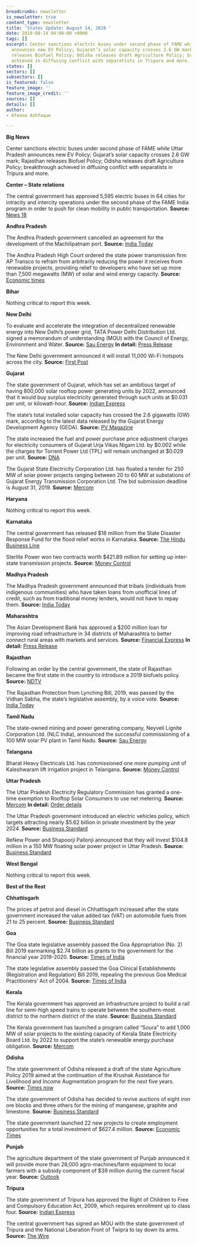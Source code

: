 ```yaml
---
breadcrumbs: newsletter
is_newsletter: true
content_type: newsletter
title: 'States Update: August 14, 2019 '
date: 2019-08-14 04:00:00 +0000
tags: []
excerpt: Center sanctions electric buses under second phase of FAME while Uttar Pradesh
  announces new EV Policy; Gujarat’s solar capacity crosses 2.6 GW mark; Rajasthan
  releases Biofuel Policy; Odisha releases draft Agriculture Policy; breakthrough
  achieved in diffusing conflict with separatists in Tripura and more.
states: []
sectors: []
subsectors: []
is_featured: false
feature_image: ''
feature_image_credit: ''
sources: []
details: []
author:
- Afeena Ashfaque

---
```

**Big News**

Center sanctions electric buses under second phase of FAME while Uttar Pradesh announces new EV Policy; Gujarat’s solar capacity crosses 2.6 GW mark; Rajasthan releases Biofuel Policy; Odisha releases draft Agriculture Policy; breakthrough achieved in diffusing conflict with separatists in Tripura and more.

**Center – State relations**

The central government has approved 5,595 electric buses in 64 cities for intracity and intercity operations under the second phase of the FAME India program in order to push for clean mobility in public transportation. **Source:** [News 18](https://www.news18.com/news/auto/india-to-get-5595-additional-electric-buses-under-fame-ii-scheme-could-save-1-2-billion-litres-of-fuel-2264331.html)

**Andhra Pradesh**

The Andhra Pradesh government cancelled an agreement for the development of the Machilipatnam port. **Source:** [India Today](https://www.indiatoday.in/india/story/andhra-pradesh-cancels-agreement-for-machilipatnam-port-1579021-2019-08-09)

The Andhra Pradesh High Court ordered the state power transmission firm AP Transco to refrain from arbitrarily reducing the power it receives from renewable projects, providing relief to developers who have set up more than 7,500 megawatts (MW) of solar and wind energy capacity. **Source:** [Economic times](https://economictimes.indiatimes.com/industry/energy/power/dont-reduce-purchase-of-green-power-high-court/articleshow/70562868.cms)

**Bihar**

Nothing critical to report this week.

**New Delhi**

To evaluate and accelerate the integration of decentralized renewable energy into New Delhi’s power grid, TATA Power Delhi Distribution Ltd. signed a memorandum of understanding (MOU) with the Council of Energy, Environment and Water. **Source:** [Sau Energy](https://www.saurenergy.com/solar-energy-news/tata-power-ddl-ceew-ink-pact-to-accelerate-re-in-delhis-micro-grids) **In detail:** [Press Release](https://www.tatapower-ddl.com/pr-details/199/1058086/tata-power-ddl-and-ceew-collaborate-to-accelerate-renewable-power-integration-and-micro-grids-in-delhi)

The New Delhi government announced it will install 11,000 Wi-Fi hotspots across the city. **Source:** [First Post](https://www.firstpost.com/tech/news-analysis/delhi-government-announces-11000-wi-fi-hotspots-across-the-city-with-15-gb-free-data-7133371.html)

**Gujarat**

The state government of Gujarat, which has set an ambitious target of having 800,000 solar rooftop power generating units by 2022, announced that it would buy surplus electricity generated through such units at $0.031 per unit, or kilowatt-hour. **Source:** [Indian Express](https://indianexpress.com/article/cities/ahmedabad/gujarat-government-to-buy-solar-power-from-homes-at-rs-2-25-per-unit-5890181/)

The state’s total installed solar capacity has crossed the 2.6 gigawatts (GW) mark, according to the latest data released by the Gujarat Energy Development Agency (GEDA). **Source:** [PV Magazine](https://www.pv-magazine-india.com/2019/08/07/gujarats-solar-capacity-crosses-2-6-gw-mark/)

The state increased the fuel and power purchase price adjustment charges for electricity consumers of Gujarat Urja Vikas Nigam Ltd. by $0.002 while the charges for Torrent Power Ltd (TPL) will remain unchanged at $0.029 per unit. **Source:** [DNA](https://www.dnaindia.com/ahmedabad/report-gujarat-urja-vikas-nigam-power-gets-20-paiseunit-costlier-2779017)

The Gujarat State Electricity Corporation Ltd. has floated a tender for 250 MW of solar power projects ranging between 20 to 60 MW at substations of Gujarat Energy Transmission Corporation Ltd. The bid submission deadline is August 31, 2019. **Source:** [Mercom](https://mercomindia.com/gujarat-transmission-epc-solar/)

**Haryana**

Nothing critical to report this week.

**Karnataka**

The central government has released $18 million from the State Disaster Response Fund for the flood relief works in Karnataka. **Source:** [The Hindu Business Line](https://www.thehindubusinessline.com/news/national/karnataka-gets-128-cr-for-flood-relief-works-sadananda-gowda/article28967095.ece)

Sterlite Power won two contracts worth $421.89 million for setting up inter-state transmission projects. **Source:** [Money Control](https://www.moneycontrol.com/news/business/companies/sterlite-power-bags-two-transmission-projects-worth-rs-3000-crore-4316851.html)

**Madhya Pradesh**

The Madhya Pradesh government announced that tribals (individuals from indigenous communities) who have taken loans from unofficial lines of credit, such as from traditional money lenders, would not have to repay them. **Source:** [India Today](https://www.indiatoday.in/india/story/madhya-pradesh-government-waives-off-loans-tribals-unofficial-sources-1579323-2019-08-10)

**Maharashtra**

The Asian Development Bank has approved a $200 million loan for improving road infrastructure in 34 districts of Maharashtra to better connect rural areas with markets and services. **Source:** [Financial Express](https://www.financialexpress.com/infrastructure/roadways/adb-to-provide-200-million-for-all-weather-rural-road-project-in-maharashtra/1670311/) **In detail:** [Press Release](https://www.adb.org/news/adb-provides-200-million-upgrade-rural-roads-maharashtra-state)

**Rajasthan**

Following an order by the central government, the state of Rajasthan became the first state in the country to introduce a 2019 biofuels policy. **Source:** [NDTV](https://auto.ndtv.com/news/rajasthan-government-releases-biofuel-policy-2019-2083496)

The Rajasthan Protection from Lynching Bill, 2019, was passed by the Vidhan Sabha, the state’s legislative assembly, by a voice vote. **Source:** [India Today](https://www.indiatoday.in/india/story/rajasthan-assembly-anti-mob-lynching-bill-1577505-2019-08-06)

**Tamil Nadu**

The state-owned mining and power generating company, Neyveli Lignite Corporation Ltd. (NLC India), announced the successful commissioning of a 100 MW solar PV plant in Tamil Nadu. **Source:** [Sau Energy](https://www.saurenergy.com/solar-energy-news/nlc-india-commissions-100-mw-solar-plant-tamil-nadu)

**Telangana**

Bharat Heavy Electricals Ltd. has commissioned one more pumping unit of Kaleshwaram lift irrigation project in Telangana. **Source:** [Money Control](https://www.moneycontrol.com/news/business/bhel-commissions-1-more-unit-of-kaleshwaram-irrigation-project-in-telangana-4290431.html)

**Uttar Pradesh**

The Uttar Pradesh Electricity Regulatory Commission has granted a one-time exemption to Rooftop Solar Consumers to use net metering. **Source:** [Mercom](https://mercomindia.com/uttar-pradesh-rooftop-solar-net-metering/) **In detail:** [Order details](http://www.uperc.org/App_File/Pt-no-1433of2019UPNEDA-01-08-2019-pdf85201935228PM.pdf)

The Uttar Pradesh government introduced an electric vehicles policy, which targets attracting nearly $5.62 billion in private investment by the year 2024. **Source:** [Business Standard](https://www.business-standard.com/article/economy-policy/up-announces-e-vehicles-policy-targets-rs-40-000-cr-investment-by-2024-119080600664_1.html)

ReNew Power and Shapoorji Pallonji announced that they will invest $104.8 million in a 150 MW floating solar power project in Uttar Pradesh. **Source:** [Business Standard](https://www.business-standard.com/article/economy-policy/pallonji-renew-power-to-invest-rs-750-cr-in-up-solar-power-project-119080600953_1.html)

**West Bengal**

Nothing critical to report this week.

**Best of the Rest**

**Chhattisgarh**

The prices of petrol and diesel in Chhattisgarh increased after the state government increased the value added tax (VAT) on automobile fuels from 21 to 25 percent. **Source:** [Business Standard](https://www.business-standard.com/article/economy-policy/chhattisgarh-hikes-vat-on-petrol-diesel-prices-rise-by-rs-2-25-per-litre-119080801051_1.html)

**Goa**

The Goa state legislative assembly passed the Goa Appropriation (No. 2) Bill 2019 earmarking $2.74 billion as grants to the government for the financial year 2019-2020. **Source:** [Times of India](https://timesofindia.indiatimes.com/city/goa/state-assembly-approves-rs-19548-crore-budget/articleshowprint/70612800.cms)

The state legislative assembly passed the Goa Clinical Establishments (Registration and Regulation) Bill 2019, repealing the previous Goa Medical Practitioners’ Act of 2004. **Source:** [Times of India](https://timesofindia.indiatimes.com/city/goa/govt-docs-serving-private-clinics-to-face-penal-action/articleshowprint/70612784.cms)

**Kerala**

The Kerala government has approved an infrastructure project to build a rail line for semi-high speed trains to operate between the southern-most district to the northern district of the state. **Source:** [Business Standard](https://www.business-standard.com/article/current-affairs/kerala-cabinet-gives-nod-for-rs-66-079-cr-semi-high-speed-railway-project-119080701312_1.html)

The Kerala government has launched a program called “Soura” to add 1,000 MW of solar projects to the existing capacity of Kerala State Electricity Board Ltd. by 2022 to support the state’s renewable energy purchase obligation. **Source:** [Mercom](https://mercomindia.com/kerala-solar-projects-soura/)

**Odisha**

The state government of Odisha released a draft of the state Agriculture Policy 2019 aimed at the continuation of the Krushak Assistance for Livelihood and Income Augmentation program for the next five years. **Source:** [Times now](https://www.timesnownews.com/india/article/odisha-government-releases-draft-agriculture-policy/466507)

The state government of Odisha has decided to revive auctions of eight iron ore blocks and three others for the mining of manganese, graphite and limestone. **Source:** [Business Standard](https://www.business-standard.com/article/economy-policy/odisha-to-resume-auctions-of-iron-ore-blocks-to-offer-11-virgin-blocks-119081000734_1.html)

The state government launched 22 new projects to create employment opportunities for a total investment of $627.4 million. **Source:** [Economic Times](https://energy.economictimes.indiatimes.com/news/renewable/odisha-cm-launches-22-projects-including-rs-150-90-cr-hindalco-solar-plant/70569961)

**Punjab**

The agriculture department of the state government of Punjab announced it will provide more than 28,000 agro-machines/farm equipment to local farmers with a subsidy component of $39 million during the current fiscal year. **Source:** [Outlook](https://www.outlookindia.com/newsscroll/pb-govt-to-provide-over-28000-agromachines-to-prevent-stubble-burning/1594819)

**Tripura**

The state government of Tripura has approved the Right of Children to Free and Compulsory Education Act, 2009, which requires enrollment up to class four. **Source:** [Indian Express](https://indianexpress.com/article/education/tripura-approves-children-education-act-5895978/)

The central government has signed an MOU with the state government of Tripura and the National Liberation Front of Twipra to lay down its arms. **Source:** [The Wire](https://thewire.in/security/peace-pact-signed-tripura-insurgent-group-nlft-sd)
